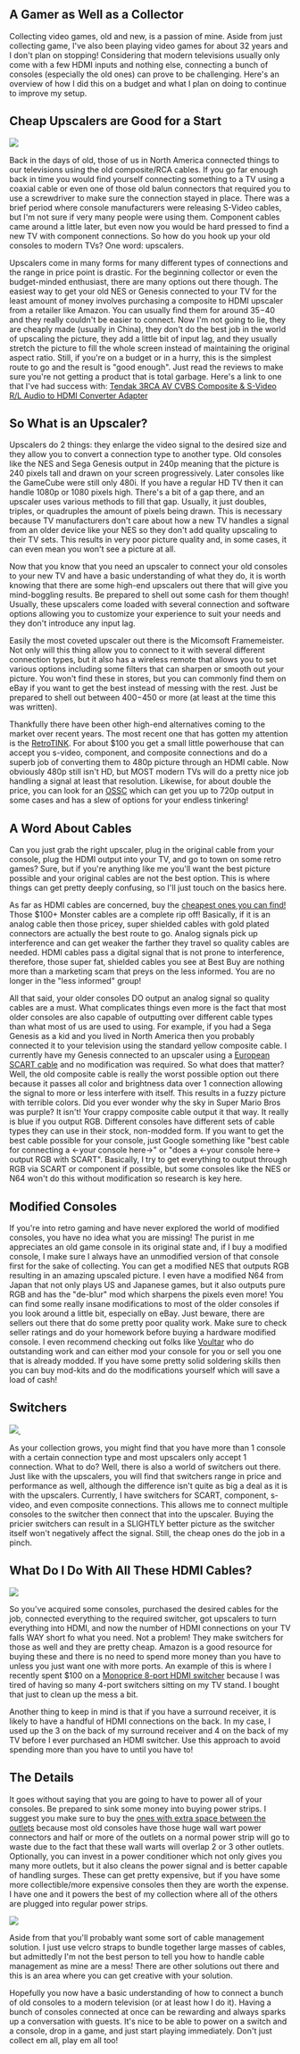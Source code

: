 ## A Gamer as Well as a Collector

Collecting video games, old and new, is a passion of mine. Aside from just collecting game, I've also been playing video games for about 32 years and I don't plan on stopping! Considering that modern televisions usually only come with a few HDMI inputs and nothing else, connecting a bunch of consoles (especially the old ones) can prove to be challenging. Here's an overview of how I did this on a budget and what I plan on doing to continue to improve my setup.

## Cheap Upscalers are Good for a Start

<a target="_blank"  href="https://www.amazon.com/gp/product/B00V2ULHBS/ref=as_li_tl?ie=UTF8&camp=1789&creative=9325&creativeASIN=B00V2ULHBS&linkCode=as2&tag=joeyg0e-20&linkId=c88389c43755e3247e3f7378cfd1d110">
	<div class="image-container">
		<img border="0" src="//ws-na.amazon-adsystem.com/widgets/q?_encoding=UTF8&MarketPlace=US&ASIN=B00V2ULHBS&ServiceVersion=20070822&ID=AsinImage&WS=1&Format=_SL250_&tag=joeyg0e-20" >
	</div>
</a><img src="//ir-na.amazon-adsystem.com/e/ir?t=joeyg0e-20&l=am2&o=1&a=B00V2ULHBS" width="1" height="1" border="0" alt="" style="border:none !important; margin:0px !important;" />

Back in the days of old, those of us in North America connected things to our televisions using the old composite/RCA cables. If you go far enough back in time you would find yourself connecting something to a TV using a coaxial cable or even one of those old balun connectors that required you to use a screwdriver to make sure the connection stayed in place. There was a brief period where console manufacturers were releasing S-Video cables, but I'm not sure if very many people were using them. Component cables came around a little later, but even now you would be hard pressed to find a new TV with component connections. So how do you hook up your old consoles to modern TVs? One word: upscalers.

Upscalers come in many forms for many different types of connections and the range in price point is drastic. For the beginning collector or even the budget-minded enthusiast, there are many options out there though. The easiest way to get your old NES or Genesis connected to your TV for the least amount of money involves purchasing a composite to HDMI upscaler from a retailer like Amazon. You can usually find them for around $35-$40 and they really couldn't be easier to connect. Now I'm not going to lie, they are cheaply made (usually in China), they don't do the best job in the world of upscaling the picture, they add a little bit of input lag, and they usually stretch the picture to fill the whole screen instead of maintaining the original aspect ratio. Still, if you're on a budget or in a hurry, this is the simplest route to go and the result is "good enough". Just read the reviews to make sure you're not getting a product that is total garbage. Here's a link to one that I've had success with: <a target="_blank" href="https://www.amazon.com/gp/product/B00V2ULHBS/ref=as_li_tl?ie=UTF8&camp=1789&creative=9325&creativeASIN=B00V2ULHBS&linkCode=as2&tag=joeyg0e-20&linkId=d1232d3320a1fe6d3e3ee1fc8ed2ecd5">Tendak 3RCA AV CVBS Composite &amp; S-Video R/L Audio to HDMI Converter Adapter</a><img src="//ir-na.amazon-adsystem.com/e/ir?t=joeyg0e-20&l=am2&o=1&a=B00V2ULHBS" width="1" height="1" border="0" alt="" style="border:none !important; margin:0px !important;" />

## So What is an Upscaler?

Upscalers do 2 things: they enlarge the video signal to the desired size and they allow you to convert a connection type to another type. Old consoles like the NES and Sega Genesis output in 240p meaning that the picture is 240 pixels tall and drawn on your screen progressively. Later consoles like the GameCube were still only 480i. If you have a regular HD TV then it can handle 1080p or 1080 pixels high. There's a bit of a gap there, and an upscaler uses various methods to fill that gap. Usually, it just doubles, triples, or quadruples the amount of pixels being drawn. This is necessary because TV manufacturers don't care about how a new TV handles a signal from an older device like your NES so they don't add quality upscaling to their TV sets. This results in very poor picture quality and, in some cases, it can even mean you won't see a picture at all.

Now that you know that you need an upscaler to connect your old consoles to your new TV and have a basic understanding of what they do, it is worth knowing that there are some high-end upscalers out there that will give you mind-boggling results. Be prepared to shell out some cash for them though! Usually, these upscalers come loaded with several connection and software options allowing you to customize your experience to suit your needs and they don't introduce any input lag.

Easily the most coveted upscaler out there is the Micomsoft Framemeister. Not only will this thing allow you to connect to it with several different connection types, but it also has a wireless remote that allows you to set various options including some filters that can sharpen or smooth out your picture. You won't find these in stores, but you can commonly find them on eBay if you want to get the best instead of messing with the rest. Just be prepared to shell out between $400-$450 or more (at least at the time this was written).

Thankfully there have been other high-end alternatives coming to the market over recent years. The most recent one that has gotten my attention is the [RetroTINK](http://www.retrotink.com/). For about $100 you get a small little powerhouse that can accept you s-video, component, and composite connections and do a superb job of converting them to 480p picture through an HDMI cable. Now obviously 480p still isn't HD, but MOST modern TVs will do a pretty nice job handling a signal at least that resolution. Likewise, for about double the price, you can look for an [OSSC](http://junkerhq.net/xrgb/index.php?title=OSSC) which can get you up to 720p output in some cases and has a slew of options for your endless tinkering!

## A Word About Cables

Can you just grab the right upscaler, plug in the original cable from your console, plug the HDMI output into your TV, and go to town on some retro games? Sure, but if you're anything like me you'll want the best picture possible and your original cables are not the best option. This is where things can get pretty deeply confusing, so I'll just touch on the basics here.

As far as HDMI cables are concerned, buy the <a href="https://www.amazon.com/gp/product/B014I8SX4Y/ref=as_li_tl?ie=UTF8&camp=1789&creative=9325&creativeASIN=B014I8SX4Y&linkCode=as2&tag=joeyg0e-20&linkId=014dffd24d786a50dc5bf6f8df0c6a2e" target="__blank">cheapest ones you can find!</a> Those $100+ Monster cables are a complete rip off! Basically, if it is an analog cable then those pricey, super shielded cables with gold plated connectors are actually the best route to go. Analog signals pick up interference and can get weaker the farther they travel so quality cables are needed. HDMI cables pass a digital signal that is not prone to interference, therefore, those super fat, shielded cables you see at Best Buy are nothing more than a marketing scam that preys on the less informed. You are no longer in the "less informed" group!

All that said, your older consoles DO output an analog signal so quality cables are a must. What complicates things even more is the fact that most older consoles are also capable of outputting over different cable types than what most of us are used to using. For example, if you had a Sega Genesis as a kid and you lived in North America then you probably connected it to your television using the standard yellow composite cable. I currently have my Genesis connected to an upscaler using a <a target="__blank" href="https://www.amazon.com/gp/product/B07KWH32WS/ref=as_li_tl?ie=UTF8&camp=1789&creative=9325&creativeASIN=B07KWH32WS&linkCode=as2&tag=joeyg0e-20&linkId=dd8705d59256767d573591c364d80858">European SCART cable</a> and no modification was required. So what does that matter? Well, the old composite cable is really the worst possible option out there because it passes all color and brightness data over 1 connection allowing the signal to more or less interfere with itself. This results in a fuzzy picture with terrible colors. Did you ever wonder why the sky in Super Mario Bros was purple? It isn't! Your crappy composite cable output it that way. It really is blue if you output RGB. Different consoles have different sets of cable types they can use in their stock, non-modded form. If you want to get the best cable possible for your console, just Google something like "best cable for connecting a <-your console here->" or "does a <-your console here-> output RGB with SCART". Basically, I try to get everything to output through RGB via SCART or component if possible, but some consoles like the NES or N64 won't do this without modification so research is key here.

## Modified Consoles

If you're into retro gaming and have never explored the world of modified consoles, you have no idea what you are missing! The purist in me appreciates an old game console in its original state and, if I buy a modified console, I make sure I always have an unmodified version of that console first for the sake of collecting. You can get a modified NES that outputs RGB resulting in an amazing upscaled picture. I even have a modified N64 from Japan that not only plays US and Japanese games, but it also outputs pure RGB and has the "de-blur" mod which sharpens the pixels even more! You can find some really insane modifications to most of the older consoles if you look around a little bit, especially on eBay. Just beware, there are sellers out there that do some pretty poor quality work. Make sure to check seller ratings and do your homework before buying a hardware modified console. I even recommend checking out folks like [Voultar](https://voultar.com/index.php?route=common/home) who do outstanding work and can either mod your console for you or sell you one that is already modded. If you have some pretty solid soldering skills then you can buy mod-kits and do the modifications yourself which will save a load of cash!

## Switchers

<a target="_blank"  href="https://www.amazon.com/gp/product/B07B9GHHH3/ref=as_li_tl?ie=UTF8&camp=1789&creative=9325&creativeASIN=B07B9GHHH3&linkCode=as2&tag=joeyg0e-20&linkId=fbfeafe413c79a74b766c2db36561690">
	<div class="image-container">
		<img border="0" src="//ws-na.amazon-adsystem.com/widgets/q?_encoding=UTF8&MarketPlace=US&ASIN=B07B9GHHH3&ServiceVersion=20070822&ID=AsinImage&WS=1&Format=_SL250_&tag=joeyg0e-20" >
		<img src="//ir-na.amazon-adsystem.com/e/ir?t=joeyg0e-20&l=am2&o=1&a=B07B9GHHH3" width="1" height="1" border="0" alt="" style="border:none !important; margin:0px !important;" />
	</div>
</a>

As your collection grows, you might find that you have more than 1 console with a certain connection type and most upscalers only accept 1 connection. What to do? Well, there is also a world of switchers out there. Just like with the upscalers, you will find that switchers range in price and performance as well, although the difference isn't quite as big a deal as it is with the upscalers. Currently, I have switchers for SCART, component, s-video, and even composite connections. This allows me to connect multiple consoles to the switcher then connect that into the upscaler. Buying the pricier switchers can result in a SLIGHTLY better picture as the switcher itself won't negatively affect the signal. Still, the cheap ones do the job in a pinch.

## What Do I Do With All These HDMI Cables?

<a href="https://www.amazon.com/gp/product/B003L14X3A/ref=as_li_tl?ie=UTF8&camp=1789&creative=9325&creativeASIN=B003L14X3A&linkCode=as2&tag=joeyg0e-20&linkId=dd6389bfebd3cfc43677e443406e9533" target="__blank">
	<div class="image-container">
	  <img src="/images/blog/gaming/hdmi_switch.jpg">
	</div>
</a>

So you've acquired some consoles, purchased the desired cables for the job, connected everything to the required switcher, got upscalers to turn everything into HDMI, and now the number of HDMI connections on your TV falls WAY short fo what you need. Not a problem! They make switchers for those as well and they are pretty cheap. Amazon is a good resource for buying these and there is no need to spend more money than you have to unless you just want one with more ports. An example of this is where I recently spent $100 on a <a target="__blank" href="https://www.amazon.com/gp/product/B003L14X3A/ref=as_li_tl?ie=UTF8&camp=1789&creative=9325&creativeASIN=B003L14X3A&linkCode=as2&tag=joeyg0e-20&linkId=dd6389bfebd3cfc43677e443406e9533">Monoprice 8-port HDMI switcher</a> because I was tired of having so many 4-port switchers sitting on my TV stand. I bought that just to clean up the mess a bit.

Another thing to keep in mind is that if you have a surround receiver, it is likely to have a handful of HDMI connections on the back. In my case, I used up the 3 on the back of my surround receiver and 4 on the back of my TV before I ever purchased an HDMI switcher. Use this approach to avoid spending more than you have to until you have to!

## The Details

It goes without saying that you are going to have to power all of your consoles. Be prepared to sink some money into buying power strips. I suggest you make sure to buy the <a href="https://www.amazon.com/gp/product/B01FHNBKYO/ref=as_li_tl?ie=UTF8&camp=1789&creative=9325&creativeASIN=B01FHNBKYO&linkCode=as2&tag=joeyg0e-20&linkId=51cde99afe71832ba99e12eca6e557a2" target="__blank">ones with extra space between the outlets</a> because most old consoles have those huge wall wart power connectors and half or more of the outlets on a normal power strip will go to waste due to the fact that these wall warts will overlap 2 or 3 other outlets. Optionally, you can invest in a power conditioner which not only gives you many more outlets, but it also cleans the power signal and is better capable of handling surges. These can get pretty expensive, but if you have some more collectible/more expensive consoles then they are worth the expense. I have one and it powers the best of my collection where all of the others are plugged into regular power strips.

<div class="image-container">
	 <img src="/images/blog/gaming/cable_mess.jpg">
</div>

Aside from that you'll probably want some sort of cable management solution. I just use velcro straps to bundle together large masses of cables, but admittedly I'm not the best person to tell you how to handle cable management as mine are a mess! There are other solutions out there and this is an area where you can get creative with your solution.

Hopefully you now have a basic understanding of how to connect a bunch of old consoles to a modern television (or at least how I do it). Having a bunch of consoles connected at once can be rewarding and always sparks up a conversation with guests. It's nice to be able to power on a switch and a console, drop in a game, and just start playing immediately. Don't just collect em all, play em all too!
